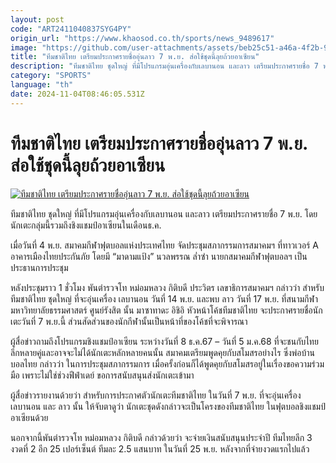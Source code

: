 ```yaml
---
layout: post
code: "ART2411040837SYG4PY"
origin_url: "https://www.khaosod.co.th/sports/news_9489617"
image: "https://github.com/user-attachments/assets/beb25c51-a46a-4f2b-9755-4145b2234b9c"
title: "ทีมชาติไทย เตรียมประกาศรายชื่ออุ่นลาว 7 พ.ย. ส่อใช้ชุดนี้ลุยถ้วยอาเซียน"
description: "ทีมชาติไทย ชุดใหญ่ ที่มีโปรแกรมอุ่นเครื่องกับเลบานอน และลาว เตรียมประกาศรายชื่อ 7 พ.ย. โดยนักเตะกลุ่มนี้รวมถึงชิงแชมป์อาเซียนในเดือนธ.ค."
category: "SPORTS"
language: "th"
date: 2024-11-04T08:46:05.531Z
---
```


# ทีมชาติไทย เตรียมประกาศรายชื่ออุ่นลาว 7 พ.ย. ส่อใช้ชุดนี้ลุยถ้วยอาเซียน

[![ทีมชาติไทย เตรียมประกาศรายชื่ออุ่นลาว 7 พ.ย. ส่อใช้ชุดนี้ลุยถ้วยอาเซียน](https://www.khaosod.co.th/wpapp/uploads/2024/11/Thailandteam.jpg "ทีมชาติไทย เตรียมประกาศรายชื่ออุ่นลาว 7 พ.ย. ส่อใช้ชุดนี้ลุยถ้วยอาเซียน")](https://www.khaosod.co.th/wpapp/uploads/2024/11/Thailandteam.jpg)

ทีมชาติไทย ชุดใหญ่ ที่มีโปรแกรมอุ่นเครื่องกับเลบานอน และลาว เตรียมประกาศรายชื่อ 7 พ.ย. โดยนักเตะกลุ่มนี้รวมถึงชิงแชมป์อาเซียนในเดือนธ.ค.

เมื่อวันที่ 4 พ.ย. สมาคมกีฬาฟุตบอลแห่งประเทศไทย จัดประชุมสภากรรมการสมาคมฯ ที่ทาวเวอร์ A อาคารเมืองไทยประกันภัย โดยมี “มาดามแป้ง” นวลพรรณ ล่ำซำ นายกสมาคมกีฬาฟุตบอลฯ เป็นประธานการประชุม

หลังประชุมราว 1 ชั่วโมง พันตำรวจโท หม่อมหลวง กิติบดี ประวิตร เลขาธิการสมาคมฯ กล่าวว่า สำหรับ ทีมชาติไทย ชุดใหญ่ ที่จะอุ่นเครื่อง เลบานอน วันที่ 14 พ.ย. และพบ ลาว วันที่ 17 พ.ย. ที่สนามกีฬามหาวิทยาลัยธรรมศาสตร์ ศูนย์รังสิต นั้น มาซาทาดะ อิชิอิ หัวหน้าโค้ชทีมชาติไทย จะประกาศรายชื่อนักเตะวันที่ 7 พ.ย.นี้ ส่วนสัดส่วนของนักกีฬานั้นเป็นหน้าที่ของโค้ชที่จะพิจารณา

ผู้สื่อข่าวถามถึงโปรแกรมชิงแชมป์อาเซียน ระหว่างวันที่ 8 ธ.ค.67 – วันที่ 5 ม.ค.68 ที่จะชนกับไทยลีกหลายคู่และอาจจะไม่ได้นักเตะหลักหลายคนนั้น สมาคมเตรียมพูดคุยกับสโมสรอย่างไร ซึ่งพ่อบ้านบอลไทย กล่าวว่า ในการประชุมสภากรรมการ เมื่อครั้งก่อนก็ได้พูดคุยกับสโมสรอยู่ในเรื่องขอความร่วมมือ เพราะไม่ใช่ช่วงฟีฟ่าเดย์ ขอการสนับสนุนส่งนักเตะเข้ามา

ผู้สื่อข่าวรายงานด้วยว่า สำหรับการประกาศตัวนักเตะทีมชาติไทย ในวันที่ 7 พ.ย. ที่จะอุ่นเครื่อง เลบานอน และ ลาว นั้น ให้จับตาดูว่า นักเตะชุดดังกล่าวจะเป็นโครงของทีมชาติไทย ในฟุตบอลชิงแชมป์อาเซียนด้วย

นอกจากนี้พันตำรวจโท หม่อมหลวง กิติบดี กล่าวด้วยว่า จะจ่ายเงินสนับสนุนประจำปี ทีมไทยลีก 3 งวดที่ 2 อีก 25 เปอร์เซ็นต์ ทีมละ 2.5 แสนบาท ในวันที่ 25 พ.ย. หลังจากที่จ่ายงวดแรกไปแล้ว